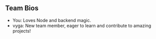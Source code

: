 ## Team Bios

- You: Loves Node and backend magic.
- vyga: New team member, eager to learn and contribute to amazing projects!